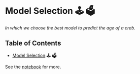 # Model Selection :joystick: :ballot_box:

*In which we choose the best model to predict the age of a crab.*

## Table of Contents

- [Model Selection](models.ipynb) :joystick: :ballot_box:

See the [notebook](models.ipynb) for more.
